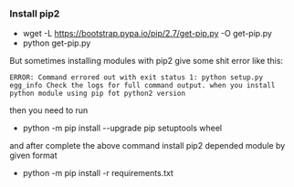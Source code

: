 ### Install pip2
- wget -L https://bootstrap.pypa.io/pip/2.7/get-pip.py -O get-pip.py
- python get-pip.py

But sometimes installing modules with pip2 give some shit error like this:
``` 
ERROR: Command errored out with exit status 1: python setup.py egg_info Check the logs for full command output. when you install python module using pip fot python2 version
```
then you need to run
- python -m pip install --upgrade pip setuptools wheel

and after complete the above command install pip2 depended module by given format
- python -m pip install -r requirements.txt
